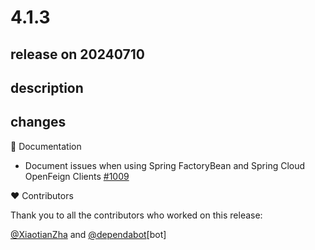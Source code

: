 # 4.1.3

## release on 20240710
## description
## changes
📔 Documentation

* Document issues when using Spring FactoryBean and Spring Cloud OpenFeign Clients <a href="https://github.com/spring-cloud/spring-cloud-openfeign/issues/1009" data-hovercard-type="issue" data-hovercard-url="/spring-cloud/spring-cloud-openfeign/issues/1009/hovercard">#1009</a>

❤️ Contributors

Thank you to all the contributors who worked on this release:

<a class="user-mention notranslate" data-hovercard-type="user" data-hovercard-url="/users/XiaotianZha/hovercard" data-octo-click="hovercard-link-click" data-octo-dimensions="link_type:self" href="https://github.com/XiaotianZha">@XiaotianZha</a> and <a class="user-mention notranslate" data-hovercard-type="organization" data-hovercard-url="/orgs/dependabot/hovercard" data-octo-click="hovercard-link-click" data-octo-dimensions="link_type:self" href="https://github.com/dependabot">@dependabot</a>[bot]

